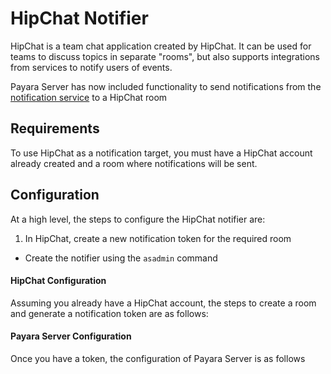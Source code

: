 # HipChat Notifier
HipChat is a team chat application created by HipChat. It can be used for teams to discuss topics in separate "rooms", but also supports integrations from services to notify users of events.

Payara Server has now included functionality to send notifications from the [notification service](/documentation/extended-documentation/notification-service/notification-service.md) to a HipChat room


## Requirements
To use HipChat as a notification target, you must have a HipChat account already created and a room where notifications will be sent.

## Configuration
At a high level, the steps to configure the HipChat notifier are:

1. In HipChat, create a new notification token for the required room
- Create the notifier using the `asadmin` command

#### HipChat Configuration
Assuming you already have a HipChat account, the steps to create a room and generate a notification token are as follows:

#### Payara Server Configuration
Once you have a token, the configuration of Payara Server is as follows